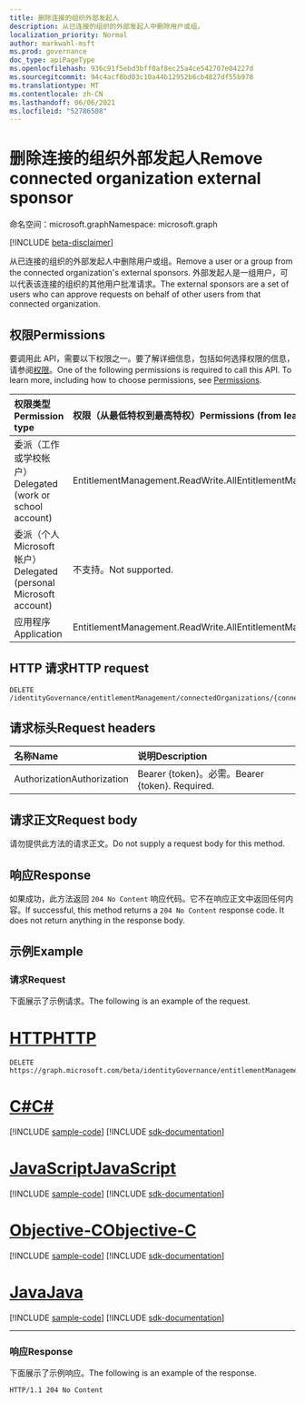 ```yaml
---
title: 删除连接的组织外部发起人
description: 从已连接的组织的外部发起人中删除用户或组。
localization_priority: Normal
author: markwahl-msft
ms.prod: governance
doc_type: apiPageType
ms.openlocfilehash: 936c91f5ebd3bff0af8ec25a4ce542707e04227d
ms.sourcegitcommit: 94c4acf8bd03c10a44b12952b6cb4827df55b978
ms.translationtype: MT
ms.contentlocale: zh-CN
ms.lasthandoff: 06/06/2021
ms.locfileid: "52786508"
---
```

# <a name="remove-connected-organization-external-sponsor"></a><span data-ttu-id="9dd70-103">删除连接的组织外部发起人</span><span class="sxs-lookup"><span data-stu-id="9dd70-103">Remove connected organization external sponsor</span></span>

<span data-ttu-id="9dd70-104">命名空间：microsoft.graph</span><span class="sxs-lookup"><span data-stu-id="9dd70-104">Namespace: microsoft.graph</span></span>

[!INCLUDE [beta-disclaimer](../../includes/beta-disclaimer.md)]

<span data-ttu-id="9dd70-105">从已连接的组织的外部发起人中删除用户或组。</span><span class="sxs-lookup"><span data-stu-id="9dd70-105">Remove a user or a group from the connected organization's external sponsors.</span></span> <span data-ttu-id="9dd70-106">外部发起人是一组用户，可以代表该连接的组织的其他用户批准请求。</span><span class="sxs-lookup"><span data-stu-id="9dd70-106">The external sponsors are a set of users who can approve requests on behalf of other users from that connected organization.</span></span>

## <a name="permissions"></a><span data-ttu-id="9dd70-107">权限</span><span class="sxs-lookup"><span data-stu-id="9dd70-107">Permissions</span></span>
<span data-ttu-id="9dd70-p102">要调用此 API，需要以下权限之一。要了解详细信息，包括如何选择权限的信息，请参阅[权限](/graph/permissions-reference)。</span><span class="sxs-lookup"><span data-stu-id="9dd70-p102">One of the following permissions is required to call this API. To learn more, including how to choose permissions, see [Permissions](/graph/permissions-reference).</span></span>

|<span data-ttu-id="9dd70-110">权限类型</span><span class="sxs-lookup"><span data-stu-id="9dd70-110">Permission type</span></span>      | <span data-ttu-id="9dd70-111">权限（从最低特权到最高特权）</span><span class="sxs-lookup"><span data-stu-id="9dd70-111">Permissions (from least to most privileged)</span></span>              |
|:--------------------|:---------------------------------------------------------|
|<span data-ttu-id="9dd70-112">委派（工作或学校帐户）</span><span class="sxs-lookup"><span data-stu-id="9dd70-112">Delegated (work or school account)</span></span>     | <span data-ttu-id="9dd70-113">EntitlementManagement.ReadWrite.All</span><span class="sxs-lookup"><span data-stu-id="9dd70-113">EntitlementManagement.ReadWrite.All</span></span> |
|<span data-ttu-id="9dd70-114">委派（个人 Microsoft 帐户）</span><span class="sxs-lookup"><span data-stu-id="9dd70-114">Delegated (personal Microsoft account)</span></span> | <span data-ttu-id="9dd70-115">不支持。</span><span class="sxs-lookup"><span data-stu-id="9dd70-115">Not supported.</span></span>    |
|<span data-ttu-id="9dd70-116">应用程序</span><span class="sxs-lookup"><span data-stu-id="9dd70-116">Application</span></span> | <span data-ttu-id="9dd70-117">EntitlementManagement.ReadWrite.All</span><span class="sxs-lookup"><span data-stu-id="9dd70-117">EntitlementManagement.ReadWrite.All</span></span> |

## <a name="http-request"></a><span data-ttu-id="9dd70-118">HTTP 请求</span><span class="sxs-lookup"><span data-stu-id="9dd70-118">HTTP request</span></span>
<!-- { "blockType": "ignored" } -->
```http
DELETE /identityGovernance/entitlementManagement/connectedOrganizations/{connectedOrganizationId}/externalSponsors/{id}/$ref
```
## <a name="request-headers"></a><span data-ttu-id="9dd70-119">请求标头</span><span class="sxs-lookup"><span data-stu-id="9dd70-119">Request headers</span></span>
| <span data-ttu-id="9dd70-120">名称</span><span class="sxs-lookup"><span data-stu-id="9dd70-120">Name</span></span>       | <span data-ttu-id="9dd70-121">说明</span><span class="sxs-lookup"><span data-stu-id="9dd70-121">Description</span></span>|
|:---------------|:----------|
| <span data-ttu-id="9dd70-122">Authorization</span><span class="sxs-lookup"><span data-stu-id="9dd70-122">Authorization</span></span>  | <span data-ttu-id="9dd70-p103">Bearer {token}。必需。</span><span class="sxs-lookup"><span data-stu-id="9dd70-p103">Bearer {token}. Required.</span></span> |

## <a name="request-body"></a><span data-ttu-id="9dd70-125">请求正文</span><span class="sxs-lookup"><span data-stu-id="9dd70-125">Request body</span></span>
<span data-ttu-id="9dd70-126">请勿提供此方法的请求正文。</span><span class="sxs-lookup"><span data-stu-id="9dd70-126">Do not supply a request body for this method.</span></span>

## <a name="response"></a><span data-ttu-id="9dd70-127">响应</span><span class="sxs-lookup"><span data-stu-id="9dd70-127">Response</span></span>
<span data-ttu-id="9dd70-p104">如果成功，此方法返回 `204 No Content` 响应代码。它不在响应正文中返回任何内容。</span><span class="sxs-lookup"><span data-stu-id="9dd70-p104">If successful, this method returns a `204 No Content` response code. It does not return anything in the response body.</span></span>

## <a name="example"></a><span data-ttu-id="9dd70-130">示例</span><span class="sxs-lookup"><span data-stu-id="9dd70-130">Example</span></span>

### <a name="request"></a><span data-ttu-id="9dd70-131">请求</span><span class="sxs-lookup"><span data-stu-id="9dd70-131">Request</span></span>

<span data-ttu-id="9dd70-132">下面展示了示例请求。</span><span class="sxs-lookup"><span data-stu-id="9dd70-132">The following is an example of the request.</span></span>


# <a name="http"></a>[<span data-ttu-id="9dd70-133">HTTP</span><span class="sxs-lookup"><span data-stu-id="9dd70-133">HTTP</span></span>](#tab/http)
<!-- {
  "blockType": "request",
  "name": "delete_externalsponsor_from_connectedorganization"
}
-->
``` http
DELETE https://graph.microsoft.com/beta/identityGovernance/entitlementManagement/connectedOrganizations/{connectedOrganizationId}/externalSponsors/{id}/$ref
```
# <a name="c"></a>[<span data-ttu-id="9dd70-134">C#</span><span class="sxs-lookup"><span data-stu-id="9dd70-134">C#</span></span>](#tab/csharp)
[!INCLUDE [sample-code](../includes/snippets/csharp/delete-externalsponsor-from-connectedorganization-csharp-snippets.md)]
[!INCLUDE [sdk-documentation](../includes/snippets/snippets-sdk-documentation-link.md)]

# <a name="javascript"></a>[<span data-ttu-id="9dd70-135">JavaScript</span><span class="sxs-lookup"><span data-stu-id="9dd70-135">JavaScript</span></span>](#tab/javascript)
[!INCLUDE [sample-code](../includes/snippets/javascript/delete-externalsponsor-from-connectedorganization-javascript-snippets.md)]
[!INCLUDE [sdk-documentation](../includes/snippets/snippets-sdk-documentation-link.md)]

# <a name="objective-c"></a>[<span data-ttu-id="9dd70-136">Objective-C</span><span class="sxs-lookup"><span data-stu-id="9dd70-136">Objective-C</span></span>](#tab/objc)
[!INCLUDE [sample-code](../includes/snippets/objc/delete-externalsponsor-from-connectedorganization-objc-snippets.md)]
[!INCLUDE [sdk-documentation](../includes/snippets/snippets-sdk-documentation-link.md)]

# <a name="java"></a>[<span data-ttu-id="9dd70-137">Java</span><span class="sxs-lookup"><span data-stu-id="9dd70-137">Java</span></span>](#tab/java)
[!INCLUDE [sample-code](../includes/snippets/java/delete-externalsponsor-from-connectedorganization-java-snippets.md)]
[!INCLUDE [sdk-documentation](../includes/snippets/snippets-sdk-documentation-link.md)]

---


### <a name="response"></a><span data-ttu-id="9dd70-138">响应</span><span class="sxs-lookup"><span data-stu-id="9dd70-138">Response</span></span>

<span data-ttu-id="9dd70-139">下面展示了示例响应。</span><span class="sxs-lookup"><span data-stu-id="9dd70-139">The following is an example of the response.</span></span>

<!-- {
  "blockType": "response"
} -->
```http
HTTP/1.1 204 No Content
```

<!-- uuid: 8fcb5dbc-d5aa-4681-8e31-b001d5168d79
2015-10-25 14:57:30 UTC -->
<!--
{
  "type": "#page.annotation",
  "description": "Delete connected organization external sponsor",
  "keywords": "",
  "section": "documentation",
  "tocPath": "",
  "suppressions": [
  ]
}
-->


